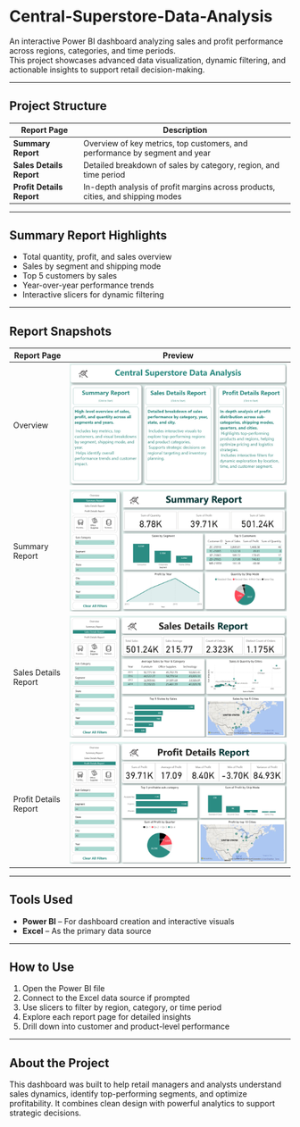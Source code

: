 # Central-Superstore-Data-Analysis

An interactive Power BI dashboard analyzing sales and profit performance across regions, categories, and time periods.  
This project showcases advanced data visualization, dynamic filtering, and actionable insights to support retail decision-making.

---

##  Project Structure

| Report Page | Description |
|-------------|-------------|
|  **Summary Report** | Overview of key metrics, top customers, and performance by segment and year |
|  **Sales Details Report** | Detailed breakdown of sales by category, region, and time period |
|  **Profit Details Report** | In-depth analysis of profit margins across products, cities, and shipping modes |

---

##  Summary Report Highlights

- Total quantity, profit, and sales overview  
- Sales by segment and shipping mode  
- Top 5 customers by sales  
- Year-over-year performance trends  
- Interactive slicers for dynamic filtering

---
##  Report Snapshots

| Report Page | Preview |
|-------------|---------|
| Overview | ![Overview](Overview.jpeg) |
| Summary Report | ![Summary Report](Summary%20Report.jpeg) |
| Sales Details Report | ![Sales Details Report](Sales%20Details%20Report.jpeg) |
| Profit Details Report | ![Profit Details Report](Profit%20Details%20Report.jpeg) |

---

##  Tools Used

- **Power BI** – For dashboard creation and interactive visuals  
- **Excel** – As the primary data source  

---

## How to Use

1. Open the Power BI file  
2. Connect to the Excel data source if prompted  
3. Use slicers to filter by region, category, or time period  
4. Explore each report page for detailed insights  
5. Drill down into customer and product-level performance

---

## About the Project

This dashboard was built to help retail managers and analysts understand sales dynamics, identify top-performing segments, and optimize profitability. It combines clean design with powerful analytics to support strategic decisions.

